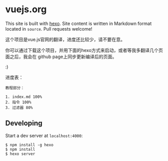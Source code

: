 # vuejs.org

This site is built with [hexo](http://zespia.tw/hexo/). Site content is written in Markdown format located in `source`. Pull requests welcome!

这个项目是vue.js官网的翻译，进度还比较少，请不要在意。

你可以通过下载这个项目，并用下面的hexo方式来启动，或者等我多翻译几个页面之后，我会在 github page上同步更新编译后的页面。

:)

进度表：

    教程部分：
    
    1. index.md 100%
    2. 指令 100%
    3. 过滤器 80%

## Developing

Start a dev server at `localhost:4000`:

```
$ npm install -g hexo
$ npm install
$ hexo server
```